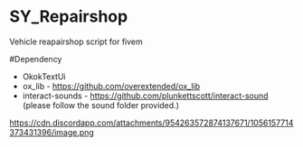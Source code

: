 # SY_Repairshop
Vehicle reapairshop script for fivem

#Dependency
- OkokTextUi
- ox_lib - https://github.com/overextended/ox_lib
- interact-sounds - https://github.com/plunkettscott/interact-sound  (please follow the sound folder provided.)

https://cdn.discordapp.com/attachments/954263572874137671/1056157714373431396/image.png
